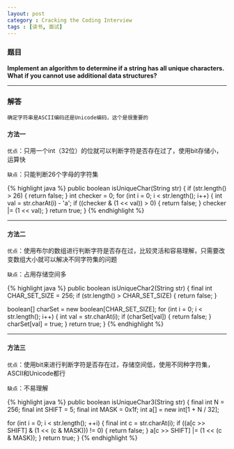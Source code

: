 ```yaml
---
layout: post
category : Cracking the Coding Interview
tags : [读书, 面试]
---
```

### 题目
**Implement an algorithm to determine if a string has all unique characters. What if you cannot use additional data structures?**

---

### 解答
```确定字符串是ASCII编码还是Unicode编码，这个是很重要的```

#### 方法一
```优点```：只用一个int（32位）的位就可以判断字符是否存在过了，使用bit存储小，运算快

```缺点```：只能判断26个字母的字符集

{% highlight java %}
public boolean isUniqueChar(String str) {
  if (str.length() > 26) {
    return false;
  }
  int checker = 0;
  for (int i = 0; i < str.length(); i++) {
    int val = str.charAt(i) - 'a';
    if ((checker & (1 << val)) > 0) {
      return false;
    }
    checker |= (1 << val);
  }
  return true;
}
{% endhighlight %}

---

#### 方法二
```优点```：使用布尔的数组进行判断字符是否存在过，比较灵活和容易理解，只需要改变数组大小就可以解决不同字符集的问题

```缺点```：占用存储空间多

{% highlight java %}
public boolean isUniqueChar2(String str) {
  final int CHAR_SET_SIZE = 256;
  if (str.length() > CHAR_SET_SIZE) {
    return false;
  }

  boolean[] charSet = new boolean[CHAR_SET_SIZE];
  for (int i = 0; i < str.length(); i++) {
    int val = str.charAt(i);
    if (charSet[val]) {
      return false;
    }
    charSet[val] = true;
  }
  return true;
}
{% endhighlight %}

---

#### 方法三
```优点```：使用bit来进行判断字符是否存在过，存储空间低，使用不同种字符集，ASCII和Unicode都行

```缺点```：不易理解

{% highlight java %}
public boolean isUniqueChar3(String str) {
  final int N = 256;
  final int SHIFT = 5;
  final int MASK = 0x1f;
  int a[] = new int[1 + N / 32];

  for (int i = 0; i < str.length(); ++i) {
    final int c = str.charAt(i);
    if ((a[c >> SHIFT] & (1 << (c & MASK))) != 0) {
      return false;
    }
    a[c >> SHIFT] |= (1 << (c & MASK));
  }
  return true;
}
{% endhighlight %}
